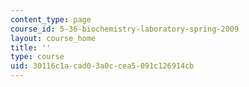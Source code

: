 ```yaml
---
content_type: page
course_id: 5-36-biochemistry-laboratory-spring-2009
layout: course_home
title: ''
type: course
uid: 30116c1a-cad0-3a0c-cea5-091c126914cb
---
```

